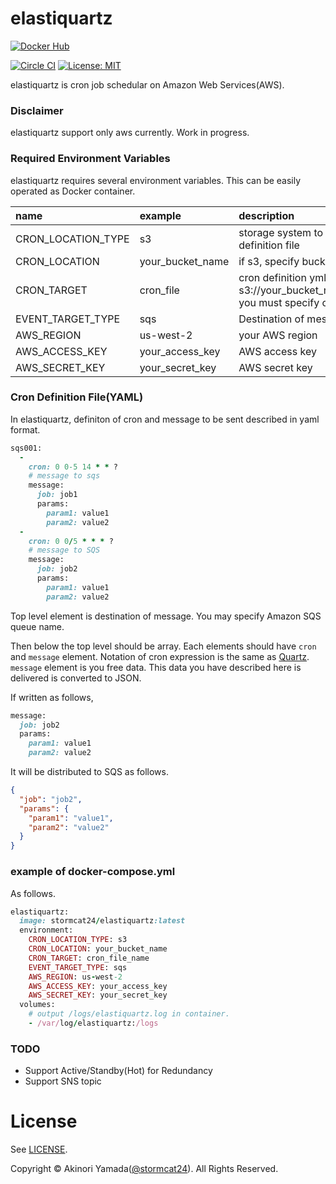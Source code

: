 elastiquartz
==========

[![Docker Hub](http://dockeri.co/image/stormcat24/elastiquartz)](https://hub.docker.com/r/stormcat24/elastiquartz/)

[![Circle CI](https://circleci.com/gh/stormcat24/elastiquartz.svg?style=shield&circle-token=d6f3ed9b32da3b47773715100fe6e66e72636426)](https://circleci.com/gh/stormcat24/elastiquartz)
[![License: MIT](http://img.shields.io/badge/license-MIT-orange.svg)](LICENSE)

elastiquartz is cron job schedular on Amazon Web Services(AWS).

### Disclaimer

elastiquartz support only aws currently. Work in progress.

### Required Environment Variables

elastiquartz requires several environment variables. This can be easily operated as Docker container.

|name|example|description|
|:---|:---|:---|
|CRON_LOCATION_TYPE|s3|storage system to place cron definition file|
|CRON_LOCATION|your_bucket_name|if s3, specify bucket name|
|CRON_TARGET|cron_file|cron definition yml file path. if s3://your_bucket_name/cron_file.yml, you must specify cron_file|
|EVENT_TARGET_TYPE|sqs|Destination of message|
|AWS_REGION|us-west-2|your AWS region|
|AWS_ACCESS_KEY|your_access_key|AWS access key|
|AWS_SECRET_KEY|your_secret_key|AWS secret key|

### Cron Definition File(YAML)

In elastiquartz, definiton of cron and message to be sent described in yaml format.

```Ruby
sqs001:
  -
    cron: 0 0-5 14 * * ?
    # message to sqs
    message:
      job: job1
      params:
        param1: value1
        param2: value2
  -
    cron: 0 0/5 * * * ?
    # message to SQS
    message:
      job: job2
      params:
        param1: value1
        param2: value2

```

Top level element is destination of message. You may specify Amazon SQS queue name.

Then below the top level should be array. Each elements should have `cron` and `message` element. Notation of cron expression is the same as [Quartz](http://quartz-scheduler.org/documentation/quartz-2.x/tutorials/tutorial-lesson-06).
`message` element is you free data. This data you have described here is delivered is converted to JSON.

If written as follows,

```Ruby
message:
  job: job2
  params:
    param1: value1
    param2: value2
```

It will be distributed to SQS as follows.

```JSON
{
  "job": "job2",
  "params": {
    "param1": "value1",
    "param2": "value2"
  }
}
```

### example of docker-compose.yml

As follows.

```Ruby
elastiquartz:
  image: stormcat24/elastiquartz:latest
  environment:
    CRON_LOCATION_TYPE: s3
    CRON_LOCATION: your_bucket_name
    CRON_TARGET: cron_file_name
    EVENT_TARGET_TYPE: sqs
    AWS_REGION: us-west-2
    AWS_ACCESS_KEY: your_access_key
    AWS_SECRET_KEY: your_secret_key
  volumes:
    # output /logs/elastiquartz.log in container.
    - /var/log/elastiquartz:/logs
```

### TODO

* Support Active/Standby(Hot) for Redundancy
* Support SNS topic

License
===
See [LICENSE](LICENSE).

Copyright © Akinori Yamada([@stormcat24](https://twitter.com/stormcat24)). All Rights Reserved.
